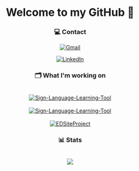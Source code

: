 <div id="header" align="center">
  <h1> Welcome to my GitHub 👋 </h3>

</div>

<div id="header" align="center">

</div>

<div id="header" align="center">
  <h3>💻 Contact</h3>

[![Gmail](https://img.shields.io/badge/arthurvanremoortel@gmail.com-D14836?style=for-the-badge&logo=gmail&logoColor=white)](mailto:arthurvanremoortel@gmail.com)

[![LinkedIn](https://img.shields.io/badge/Arthur%20Van%20Remoortel-%230077B5.svg?style=for-the-badge&logo=linkedin&logoColor=white)](https://www.linkedin.com/in/arthur-van-remoortel-5465b2202/)

</div>

<div align="center">
  <h3>🗂️ What I'm working on</h3>
  <br>
  <a href="https://github.com/ArthurVanRemoortel/SignVisionAI">
    <img align="center" src="https://github-readme-stats.vercel.app/api/pin?username=ArthurVanRemoortel&repo=SignVisionAI&show_icons=true&line_height=27&theme=nord&border_color=788FAB" alt="Sign-Language-Learning-Tool" />
  </a>
  <br>
  <br>
  <a href="https://github.com/ArthurVanRemoortel/Sign-Language-Learning-Tool">
    <img align="center" src="https://github-readme-stats.vercel.app/api/pin?username=ArthurVanRemoortel&repo=Sign-Language-Learning-Tool&show_icons=true&line_height=27&theme=nord&border_color=788FAB" alt="Sign-Language-Learning-Tool" />
  </a>
  <br>
  <br>
  <a href="https://github.com/ArthurVanRemoortel/EDSiteProject">
    <img align="center" src="https://github-readme-stats.vercel.app/api/pin?username=ArthurVanRemoortel&repo=EDSiteProject&show_icons=true&line_height=27&theme=nord&border_color=788FAB" alt="EDSiteProject" />
  </a>
</div>

<div align="center">
  <h3>📊 Stats</h3>
  <br>
  <img align="center" src="https://github-readme-stats.vercel.app/api/top-langs/?username=ArthurVanRemoortel&theme=nord&hide_border=false&border_color=788FAB&layout=compact" />
</div>
